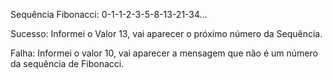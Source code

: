 Sequência Fibonacci: 0-1-1-2-3-5-8-13-21-34...

Sucesso: Informei o Valor 13, vai aparecer o próximo número da Sequência.

Falha: Informei o valor 10, vai aparecer a mensagem que não é um número da sequência de Fibonacci.

